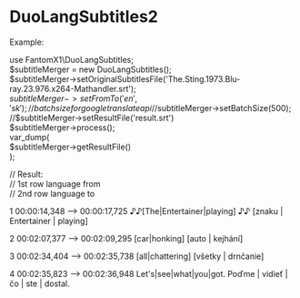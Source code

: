 # DuoLangSubtitles2  

Example:
 
use FantomX1\DuoLangSubtitles;  
$subtitleMerger = new DuoLangSubtitles();  
$subtitleMerger->setOriginalSubtitlesFile('The.Sting.1973.Blu-ray.23.976.x264-Mathandler.srt');  
$subtitleMerger->setFromTo('en','sk');  
// batch size for google translate api  
//$subtitleMerger->setBatchSize(500);  
//$subtitleMerger->setResultFile('result.srt')  
$subtitleMerger->process();  
var_dump(  
    $subtitleMerger->getResultFile()  
);  
  


// Result:   
// 1st row language from  
// 2nd row language to  

1
00:00:14,348 --> 00:00:17,725
♪♪[The|Entertainer|playing]
 ♪♪ [znaku | Entertainer | playing]

2
00:02:07,377 --> 00:02:09,295
[car|honking]
 [auto | kejhání]

3
00:02:34,404 --> 00:02:35,738
[all|chattering]
 [všetky | drnčanie]

4
00:02:35,823 --> 00:02:36,948
Let's|see|what|you|got.
 Poďme | vidieť | čo | ste | dostal.

